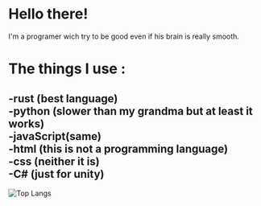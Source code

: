 # Hello there!
I'm a programer wich try to be good even if his brain is really smooth.

# The things I use :
-rust (best language)   
-python (slower than my grandma but at least it works)   
-javaScript(same)   
-html (this is not a programming language)   
-css (neither it is)   
-C# (just for unity)   
---   
![Top Langs](https://github-readme-stats.vercel.app/api/top-langs/?username=CyanUnderscore&layout=compact&theme=dark)
